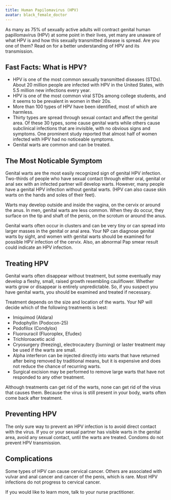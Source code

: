 ```yaml
---
title: Human Papilomavirus (HPV)
avatar: black_female_doctor
---
```


As many as 75% of sexually active adults will contract genital human
papillomavirus (HPV) at some point in their lives, yet many are unaware
of what HPV is and how this sexually transmitted disease is spread.  Are
you one of them?  Read on for a better understanding of HPV and its
transmission.

Fast Facts:  What is HPV?
-------------------------

- HPV is one of the most common sexually transmitted diseases (STDs).
  About 20 million people are infected with HPV in the United States,
  with 5.5 million new infections every year.
- HPV is one of the most common viral STDs among college students, and
  it seems to be prevalent in women in their 20s.
- More than 100 types of HPV have been identified, most of which are
  harmless.
- Thirty types are spread through sexual contact and affect the genital
  area.  Of these 30 types, some cause genital warts while others cause
  subclinical infections that are invisible, with no obvious signs and
  symptoms.  One prominent study reported that almost half of women
  infected with HPV had no noticeable symptoms. 
- Genital warts are common and can be treated.

The Most Noticable Symptom
--------------------------

Genital warts are the most easily recognized sign of genital HPV
infection.  Two-thirds of people who have sexual contact through either
oral, genital or anal sex with an infected partner will develop warts.
However, many people have a genital HPV infection without genital warts.
(HPV can also cause skin warts on the hands and soles of their feet).

Warts may develop outside and inside the vagina, on the cervix or around
the anus.  In men, genital warts are less common.  When they do occur,
they surface on the tip and shaft of the penis, on the scrotum or around
the anus.

Genital warts often occur in clusters and can be very tiny or can spread
into larger masses in the genital or anal area.  Your NP can diagnose
genital warts by sight, and women with genital warts should be examined
for possible HPV infection of the cervix.  Also, an abnormal Pap smear
result could indicate an HPV infection.

Treating HPV
------------

Genital warts often disappear without treatment, but some eventually may
develop a fleshy, small, raised growth resembling cauliflower.  Whether
warts grow or disappear is entirely unpredictable.  So, if you suspect
you have genital warts, you should be examined and treated if necessary.

Treatment depends on the size and location of the warts.  Your NP will
decide which of the following treatments is best:

- Imiquimod (Aldara)
- Podophyllin (Podocon-25)
- Podofilox (Condylox)
- Fluorouracil (Fluoroplex, Efudex)
- Trichloroacetic acid
- Cryosurgery (freezing), electrocautery (burning) or laster treatment
  may be used if the warts are small.
- Alpha interferon can be injected directly into warts that have
  returned after being removed by traditional means, but it is expensive
  and does not reduce the chance of recurring warts.
- Surgical excision may be performed to remove large warts that have not
  responded to any other treatment.

Although treatments can get rid of the warts, none can get rid of the
virus that causes them.  Because the virus is still present in your
body, warts often come back after treatment.

Preventing HPV
--------------

The only sure way to prevent an HPV infection is to avoid direct contact
with the virus.  If you or your sexual partner has visible warts in the
genital area, avoid any sexual contact, until the warts are treated.
Condoms do not prevent HPV transmission.

Complications 
-------------

Some types of HPV can cause cervical cancer.  Others are associated with
vulvar and anal cancer and cancer of the penis, which is rare.  Most HPV
infections do not progress to cervical cancer. 

If you would like to learn more, talk to your nurse practitioner.

